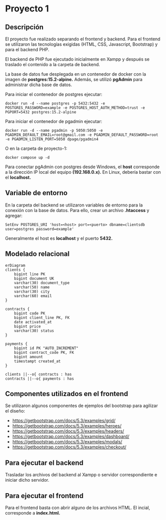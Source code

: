 # Proyecto 1

## Descripción

El proyecto fue realizado separando el frontend y backend. Para el frontend se utilizaron las tecnologías exigidas (HTML, CSS, Javascript, Bootstrap) y para el backend PHP.

El backend de PHP fue ejecutado inicialmente en Xampp y después se traslado el contenido a la carpeta de backend.

La base de datos fue desplegada en un contenedor de docker con la imagen de __postgres:15.2-alpine.__ Además, se utilizó **pgAdmin** para administrar dicha base de datos.

Para iniciar el contenedor de postgres ejecutar:
```console
docker run -d --name postgres -p 5432:5432 -e POSTGRES_PASSWORD=example -e POSTGRES_HOST_AUTH_METHOD=trust -e PGPORT=5432 postgres:15.2-alpine
```

Para iniciar el contenedor de pgadmin ejecutar:
```console
docker run -d --name pgadmin -p 5050:5050 -e PGADMIN_DEFAULT_EMAIL=root@gmail.com -e PGADMIN_DEFAULT_PASSWORD=root -e PGADMIN_LISTEN_PORT=5050 dpage/pgadmin4
```

O en la carpeta de proyecto-1:
```console
docker compose up -d
```

Para conectar pgAdmin con postgres desde Windows, el **host** corresponde a la dirección IP local del equipo **(192.168.0.x).** En Linux, debería bastar con el __localhost.__

## Variable de entorno

En la carpeta del backend se utilizaron variables de entorno para la conexión con la base de datos. Para ello, crear un archivo **.htaccess** y agregar:

```console
SetEnv POSTGRES_URI 'host=<host> port=<puerto> dbname=clientsdb user=postgres password=example'
```

Generalmente el host es **localhost** y el puerto **5432.**

## Modelado relacional

```mermaid
erDiagram
clients {
    bigint line PK
    bigint document UK
    varchar(30) document_type
    varchar(50) name
    varchar(30) city
    varchar(60) email
}

contracts {
    bigint code PK
    bigint client_line PK, FK
    date activated_at
    bigint price
    varchar(30) status 
}

payments {
    bigint id PK "AUTO_INCREMENT"
    bigint contract_code PK, FK
    bigint amount
    timestampt created_at
}

clients ||--o{ contracts : has
contracts ||--o{ payments : has
```

## Componentes utilizados en el frontend

Se utilizaron algunos componentes de ejemplos del bootstrap para agilizar el diseño:
- https://getbootstrap.com/docs/5.3/examples/grid/
- https://getbootstrap.com/docs/5.3/examples/heroes/
- https://getbootstrap.com/docs/5.3/examples/headers/
- https://getbootstrap.com/docs/5.3/examples/dashboard/
- https://getbootstrap.com/docs/5.3/examples/modals/
- https://getbootstrap.com/docs/5.3/examples/checkout/

## Para ejecutar el backend
Trasladar los archivos del backend al Xampp o servidor correspondiente e iniciar dicho servidor.

## Para ejecutar el frontend
Para el frontend basta con abrir alguno de los archivos HTML. El incial, corresponde a **index.html.**